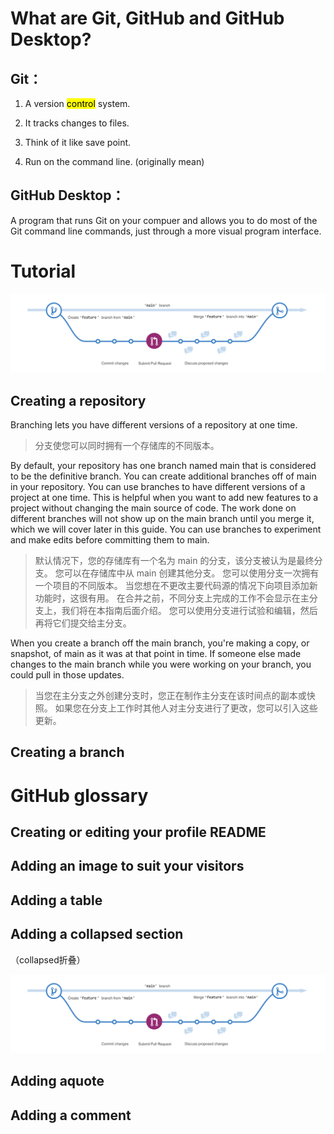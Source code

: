 # What are Git, GitHub and GitHub Desktop?

## Git：

1. A version <mark>control</mark> system.

2. It tracks changes to files.

3. Think of it like save point.

4. Run on the command line. (originally mean)

## GitHub Desktop：

A program that runs Git on your compuer and allows you to do most of the Git command line commands, just through a more visual program interface.

# Tutorial

![](https://github.com/sheep9u/How-to-use-GitHub/blob/main/img-folder/branch.png?raw=true)

## Creating a repository

Branching lets you have different versions of a repository at one time.

> 分支使您可以同时拥有一个存储库的不同版本。

By default, your repository has one branch named main that is considered to be the definitive branch. You can create additional branches off of main in your repository. You can use branches to have different versions of a project at one time. This is helpful when you want to add new features to a project without changing the main source of code. The work done on different branches will not show up on the main branch until you merge it, which we will cover later in this guide. You can use branches to experiment and make edits before committing them to main.

> 默认情况下，您的存储库有一个名为 main 的分支，该分支被认为是最终分支。 您可以在存储库中从 main 创建其他分支。 您可以使用分支一次拥有一个项目的不同版本。 当您想在不更改主要代码源的情况下向项目添加新功能时，这很有用。 在合并之前，不同分支上完成的工作不会显示在主分支上，我们将在本指南后面介绍。 您可以使用分支进行试验和编辑，然后再将它们提交给主分支。

When you create a branch off the main branch, you're making a copy, or snapshot, of
main as it was at that point in time. If someone else made changes to the main
branch while you were working on your branch, you could pull in those updates.

> 当您在主分支之外创建分支时，您正在制作主分支在该时间点的副本或快照。 如果您在分支上工作时其他人对主分支进行了更改，您可以引入这些更新。

## Creating a branch

# GitHub glossary

## Creating or editing your profile README

## Adding an image to suit your visitors

## Adding a table

## Adding a collapsed section

（collapsed折叠）

![](https://github.com/sheep9u/How-to-use-GitHub/blob/main/img-folder/branch.png?raw=true)

## Adding aquote

## Adding a comment
